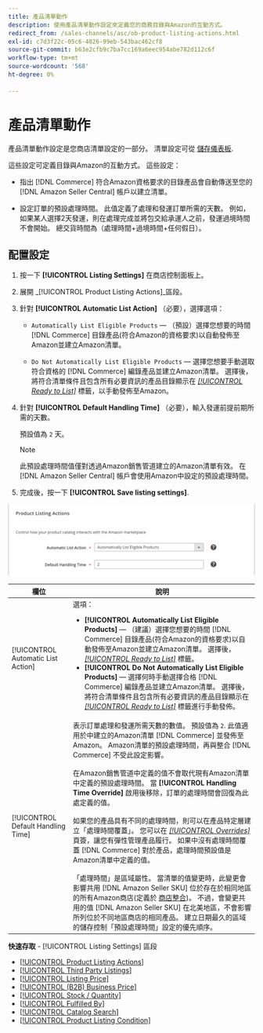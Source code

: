 ```yaml
---
title: 產品清單動作
description: 使用產品清單動作設定來定義您的商務目錄與Amazon的互動方式。
redirect_from: /sales-channels/asc/ob-product-listing-actions.html
exl-id: c7d3f22c-05c6-4826-99eb-543bac462cf8
source-git-commit: b63e2cfb9c7ba7cc169a6eec954abe782d112c6f
workflow-type: tm+mt
source-wordcount: '568'
ht-degree: 0%

---
```


# 產品清單動作

產品清單動作設定是您商店清單設定的一部分。 清單設定可從 [儲存儀表板](./amazon-store-dashboard.md).

這些設定可定義目錄與Amazon的互動方式。 這些設定：

- 指出 [!DNL Commerce] 符合Amazon資格要求的目錄產品會自動傳送至您的 [!DNL Amazon Seller Central] 帳戶以建立清單。

- 設定訂單的預設處理時間。 此值定義了處理和發運訂單所需的天數。 例如，如果某人選擇2天發運，則在處理完成並將包交給承運人之前，發運過境時間不會開始。 總交貨時間為（處理時間+過境時間+任何假日）。

## 配置設定

1. 按一下 **[!UICONTROL Listing Settings]** 在商店控制面板上。

1. 展開 _[!UICONTROL Product Listing Actions]_區段。

1. 針對 **[!UICONTROL Automatic List Action]** （必要），選擇選項：

   - `Automatically List Eligible Products`  — （預設）選擇您想要的時間 [!DNL Commerce] 目錄產品(符合Amazon的資格要求)以自動發佈至Amazon並建立Amazon清單。

   - `Do Not Automatically List Eligible Products`  — 選擇您想要手動選取符合資格的 [!DNL Commerce] 編錄產品並建立Amazon清單。 選擇後，將符合清單條件且包含所有必要資訊的產品目錄顯示在 [_[!UICONTROL Ready to List]_](./ready-to-list.md) 標籤，以手動發佈至Amazon。

1. 針對 **[!UICONTROL Default Handling Time]** （必要），輸入發運前提前期所需的天數。

   預設值為 `2` 天。

   >[!NOTE]
   >
   >此預設處理時間值僅對透過Amazon銷售管道建立的Amazon清單有效。 在 [!DNL Amazon Seller Central] 帳戶會使用Amazon中設定的預設處理時間。

1. 完成後，按一下 **[!UICONTROL Save listing settings]**.

![產品清單動作](assets/amazon-product-listing-actions.png)

| 欄位 | 說明 |
|--- |--- |
| [!UICONTROL Automatic List Action] | 選項：<ul><li>**[!UICONTROL Automatically List Eligible Products]**  — （建議）選擇您想要的時間 [!DNL Commerce] 目錄產品(符合Amazon的資格要求)以自動發佈至Amazon並建立Amazon清單。 選擇後， [_[!UICONTROL Ready to List]_](./ready-to-list.md) 標籤。 </li><li>**[!UICONTROL Do Not Automatically List Eligible Products]**  — 選擇何時手動選擇合格 [!DNL Commerce] 編錄產品並建立Amazon清單。 選擇後，將符合清單條件且包含所有必要資訊的產品目錄顯示在 [_[!UICONTROL Ready to List]_](./ready-to-list.md) 標籤進行手動發佈。</li></ul> |
| [!UICONTROL Default Handling Time] | 表示訂單處理和發運所需天數的數值。 預設值為 `2`. 此值適用於中建立的Amazon清單 [!DNL Commerce] 並發佈至Amazon。 Amazon清單的預設處理時間，再與整合 [!DNL Commerce] 不受此設定影響。<br><br>在Amazon銷售管道中定義的值不會取代現有Amazon清單中定義的預設處理時間。 當 **[!UICONTROL Handling Time Override]** 啟用後移除，訂單的處理時間會回復為此處定義的值。<br><br>如果您的產品具有不同的處理時間，則可以在產品特定層建立「處理時間覆蓋」。 您可以在 [_[!UICONTROL Overrides]_](./overrides.md) 頁簽，讓您有彈性管理產品履行。 如果中沒有處理時間覆蓋 [!DNL Commerce] 對於產品，處理時間預設值是Amazon清單中定義的值。<br><br>「處理時間」是區域屬性。 當清單的值變更時，此變更會影響共用 [!DNL Amazon Seller SKU] 位於存在於相同地區的所有Amazon商店(定義於 [商店整合](./store-integration.md))。 不過，會變更共用的值 [!DNL Amazon Seller SKU] 在北美地區，不會影響所列位於不同地區商店的相同產品。 建立日期最久的區域的儲存控制「預設處理時間」設定的優先順序。 |

**快速存取** - [!UICONTROL Listing Settings] 區段

- [[!UICONTROL Product Listing Actions]](./product-listing-actions.md)
- [[!UICONTROL Third Party Listings]](./third-party-listing-settings.md)
- [[!UICONTROL Listing Price]](./listing-price.md)
- [[!UICONTROL (B2B) Business Price]](./business-pricing.md)
- [[!UICONTROL Stock / Quantity]](./stock-quantity.md)
- [[!UICONTROL Fulfilled By]](./fulfilled-by.md)
- [[!UICONTROL Catalog Search]](./catalog-search.md)
- [[!UICONTROL Product Listing Condition]](./product-listing-condition.md)
